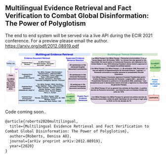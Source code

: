 ## Multilingual Evidence Retrieval and Fact Verification to Combat Global Disinformation: The Power of Polyglotism

The end to end system will be served via a live API during the ECIR 2021 conference. For a preview please email the author. https://arxiv.org/pdf/2012.08919.pdf

![Multilingual evidence retrieval and fact verification system.](/assets/pacepa_eg.png)


Code coming soon..


```
@article{roberts2020multilingual,
  title={Multilingual Evidence Retrieval and Fact Verification to Combat Global Disinformation: The Power of Polyglotism},
  author={Roberts, Denisa AO},
  journal={arXiv preprint arXiv:2012.08919},
  year={2020}
}
```
